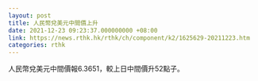 ```yaml
---
layout: post
title: 人民幣兌美元中間價上升
date: 2021-12-23 09:23:37.000000000 +08:00
link: https://news.rthk.hk/rthk/ch/component/k2/1625629-20211223.htm
categories: rthk
---
```


人民幣兌美元中間價報6.3651，較上日中間價升52點子。
